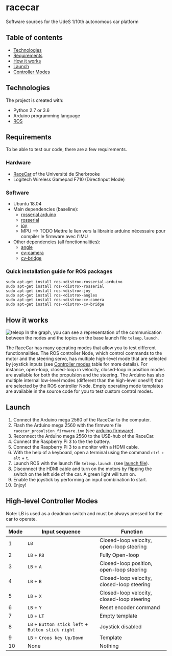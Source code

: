 # racecar
Software sources for the UdeS 1/10th autonomous car platform

## Table of contents
* [Technologies](#technologies)
* [Requirements](#requirements)
* [How it works](#how-it-works)
* [Launch](#launch)
* [Controller Modes](#controller-modes)

## Technologies
The project is created with:
* Python 2.7 or 3.6
* Arduino programming language
* [ROS](http://wiki.ros.org/ROS/Installation)

## Requirements
To be able to test our code, there are a few requirements.

### Hardware
* [RaceCar](https://cad.onshape.com/documents/9d3f435f340b50b281de3ac4/w/60d94a6915ed0711b2290521/e/45c11c7ee9e7e6dfaec5c7e5) of the Université de Sherbrooke
* Logitech Wireless Gamepad F710 (DirectInput Mode)

### Software
* Ubuntu 18.04 
* Main dependencies (baseline):
	* [rosserial arduino](http://wiki.ros.org/rosserial_arduino)
	* [rosserial](http://wiki.ros.org/rosserial)
	* [joy](http://wiki.ros.org/joy)
	* MPU  --> TODO Mettre le lien vers la librairie arduino nécessaire pour compiler le firmware avec l'IMU
* Other dependencies (all fonctionnalities):
	* [angle](http://wiki.ros.org/angles)
	* [cv-camera](http://wiki.ros.org/cv_camera)
	* [cv-bridge](http://wiki.ros.org/cv_bridge)

### Quick installation guide for ROS packages
```
sudo apt-get install ros-<distro>-rosserial-arduino
sudo apt-get install ros-<distro>-rosserial
sudo apt-get install ros-<distro>-joy
sudo apt-get install ros-<distro>-angles
sudo apt-get install ros-<distro>-cv-camera
sudo apt-get install ros-<distro>-cv-bridge
```	
## How it works
![](https://github.com/SherbyRobotics/racecar/blob/master/doc/Racecar_rqt_graph_teleop.png "teleop" )
In the graph, you can see a representation of the communication between the nodes and the topics on the base launch file `teleop.launch`. 

The RaceCar has many operating modes that allow you to test different functionnalities. The ROS controller Node, which control commands to the motor and the steering servo, has multiple high-level mode that are selected by joystick inputs (see [Controller modes](#controller-modes) table for more details). For instance, open-loop, closed-loop in velocity, closed-loop in position modes are available for both the propulsion and the steering.  The Arduino has also multiple internal low-level modes (different than the high-level ones!!!) that are selected by the ROS controller Node. Empty operating mode templates are available in the source code for you to test custom control modes.

## Launch
1. Connect the Arduino mega 2560 of the RaceCar to the computer.
2. Flash the Arduino mega 2560 with the firmware file `racecar_propulsion_firmware.ino` (see [arduino firmware](https://github.com/SherbyRobotics/racecar/tree/master/racecar_arduino/racecar_propulsion_firmware)).
3. Reconnect the Arduino mega 2560 to the USB-hub of the RaceCar.
4. Connect the Raspberry Pi 3 to the the battery.
5. Connect the Raspberry Pi 3 to a monitor with a HDMI cable.
6. With the help of a keyboard, open a terminal using the command `ctrl` + `alt` + `t`.
7. Launch ROS with the launch file `teleop.launch`. (see [launch file](https://github.com/SherbyRobotics/slash/tree/master/racecar/racecar_bringup/launch)).
8. Disconnect the HDMI cable and turn on the motors by flipping the switch on the left side of the car. A green light will turn on.
9. Enable the joystick by performing an input combination to start.
10. Enjoy!

## High-level Controller Modes

Note: LB is used as a deadman switch and must be always pressed for the car to operate. 

Mode | Input sequence | Function
-|-|-
1|`LB`| Closed-loop velocity, open-loop steering
2|`LB` + `RB`|Fully Open-loop
3|`LB` + `A`|Closed-loop position, open-loop steering
4|`LB` + `B`|Closed-loop velocity, closed-loop steering
5|`LB` + `X`|Closed-loop velocity, closed-loop steering
6|`LB` + `Y`|Reset encoder command
7|`LB` + `LT`|Empty template
8|`LB` + `Button stick left` + `Button stick right`|Joystick disabled
9|`LB` + `Croos key Up/Down`|Template
10|None|Nothing 
